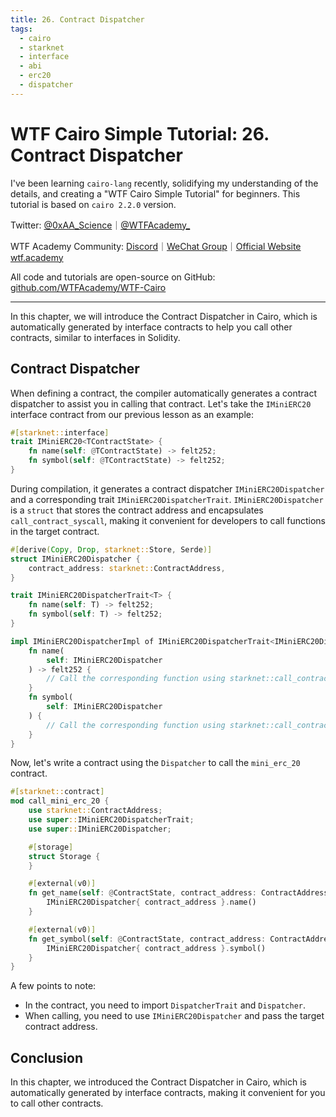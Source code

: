 ```yaml
---
title: 26. Contract Dispatcher
tags:
  - cairo
  - starknet
  - interface
  - abi
  - erc20
  - dispatcher
---
```


# WTF Cairo Simple Tutorial: 26. Contract Dispatcher

I've been learning `cairo-lang` recently, solidifying my understanding of the details, and creating a "WTF Cairo Simple Tutorial" for beginners. This tutorial is based on `cairo 2.2.0` version.

Twitter: [@0xAA_Science](https://twitter.com/0xAA_Science)｜[@WTFAcademy\_](https://twitter.com/WTFAcademy_)

WTF Academy Community: [Discord](https://discord.gg/5akcruXrsk)｜[WeChat Group](https://docs.google.com/forms/d/e/1FAIpQLSe4KGT8Sh6sJ7hedQRuIYirOoZK_85miz3dw7vA1-YjodgJ-A/viewform?usp=sf_link)｜[Official Website wtf.academy](https://wtf.academy)

All code and tutorials are open-source on GitHub: [github.com/WTFAcademy/WTF-Cairo](https://github.com/WTFAcademy/WTF-Cairo)

---

In this chapter, we will introduce the Contract Dispatcher in Cairo, which is automatically generated by interface contracts to help you call other contracts, similar to interfaces in Solidity.

## Contract Dispatcher

When defining a contract, the compiler automatically generates a contract dispatcher to assist you in calling that contract. Let's take the `IMiniERC20` interface contract from our previous lesson as an example:

```rust
#[starknet::interface]
trait IMiniERC20<TContractState> {
    fn name(self: @TContractState) -> felt252;
    fn symbol(self: @TContractState) -> felt252;
}
```

During compilation, it generates a contract dispatcher `IMiniERC20Dispatcher` and a corresponding trait `IMiniERC20DispatcherTrait`. `IMiniERC20Dispatcher` is a `struct` that stores the contract address and encapsulates `call_contract_syscall`, making it convenient for developers to call functions in the target contract.

```rust
#[derive(Copy, Drop, starknet::Store, Serde)]
struct IMiniERC20Dispatcher {
    contract_address: starknet::ContractAddress,
}

trait IMiniERC20DispatcherTrait<T> {
    fn name(self: T) -> felt252;
    fn symbol(self: T) -> felt252;
}

impl IMiniERC20DispatcherImpl of IMiniERC20DispatcherTrait<IMiniERC20Dispatcher> {
    fn name(
        self: IMiniERC20Dispatcher
    ) -> felt252 {
        // Call the corresponding function using starknet::call_contract_syscall
    }
    fn symbol(
        self: IMiniERC20Dispatcher
    ) {
        // Call the corresponding function using starknet::call_contract_syscall
    }
}
```

Now, let's write a contract using the `Dispatcher` to call the `mini_erc_20` contract.

```rust
#[starknet::contract]
mod call_mini_erc_20 {
    use starknet::ContractAddress;
    use super::IMiniERC20DispatcherTrait;
    use super::IMiniERC20Dispatcher;

    #[storage]
    struct Storage {
    }

    #[external(v0)]
    fn get_name(self: @ContractState, contract_address: ContractAddress) -> felt252 {
        IMiniERC20Dispatcher{ contract_address }.name()
    }

    #[external(v0)]
    fn get_symbol(self: @ContractState, contract_address: ContractAddress) -> felt252 {
        IMiniERC20Dispatcher{ contract_address }.symbol()
    }
}
```

A few points to note:

- In the contract, you need to import `DispatcherTrait` and `Dispatcher`.
- When calling, you need to use `IMiniERC20Dispatcher` and pass the target contract address.

## Conclusion

In this chapter, we introduced the Contract Dispatcher in Cairo, which is automatically generated by interface contracts, making it convenient for you to call other contracts.
